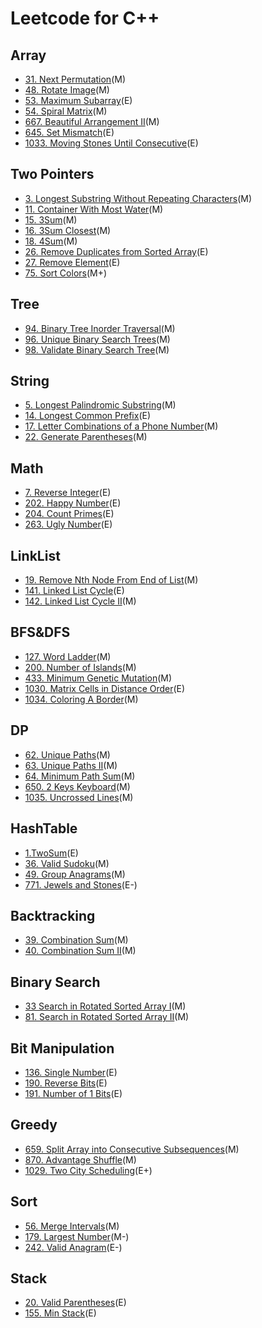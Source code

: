 # Leetcode for C++

## Array  
- [31. Next Permutation](https://github.com/hank6315/LeetCode/tree/master/Array/31.%20Next%20Permutation)(M)  
- [48. Rotate Image](https://github.com/hank6315/LeetCode/tree/master/Array/48.%20Rotate%20Image)(M)  
- [53. Maximum Subarray](https://github.com/hank6315/LeetCode/tree/master/Array/53.%20Maximum%20Subarray)(E)  
- [54. Spiral Matrix](https://github.com/hank6315/LeetCode/tree/master/Array/54.%20Spiral%20Matrix)(M)  
- [667. Beautiful Arrangement II](https://github.com/hank6315/LeetCode/tree/master/Array/667.%20Beautiful%20Arrangement%20II)(M)  
- [645. Set Mismatch](https://github.com/hank6315/LeetCode/tree/master/Array/645.%20Set%20Mismatch)(E)  
- [1033. Moving Stones Until Consecutive](https://github.com/hank6315/LeetCode/tree/master/Array/1033.%20Moving%20Stones%20Until%20Consecutive)(E)  

## Two Pointers
- [3. Longest Substring Without Repeating Characters](https://github.com/hank6315/LeetCode/tree/master/Two%20Pointers/3.%20Longest%20Substring%20Without%20Repeating%20Characters)(M)  
- [11. Container With Most Water](https://github.com/hank6315/LeetCode/tree/master/Two%20Pointers/11.%20Container%20With%20Most%20Water)(M)  
- [15. 3Sum](https://github.com/hank6315/LeetCode/tree/master/Two%20Pointers/15.%203Sum)(M)  
- [16. 3Sum Closest](https://github.com/hank6315/LeetCode/tree/master/Two%20Pointers/16.%203Sum%20Closest)(M)  
- [18. 4Sum](https://github.com/hank6315/LeetCode/tree/master/Two%20Pointers/18.%204Sum)(M)  
- [26. Remove Duplicates from Sorted Array](https://github.com/hank6315/LeetCode/tree/master/Two%20Pointers/26.%20Remove%20Duplicates%20from%20Sorted%20Array)(E)  
- [27. Remove Element](https://github.com/hank6315/LeetCode/tree/master/Two%20Pointers/27.%20Remove%20Element)(E)  
- [75. Sort Colors](https://github.com/hank6315/LeetCode/tree/master/Two%20Pointers/75.%20Sort%20Colors)(M+)  

## Tree
- [94. Binary Tree Inorder Traversal](https://github.com/hank6315/LeetCode/tree/master/Tree/94.%20Binary%20Tree%20Inorder%20Traversal)(M)  
- [96. Unique Binary Search Trees](https://github.com/hank6315/LeetCode/tree/master/Tree/96.%20Unique%20Binary%20Search%20Trees)(M)  
- [98. Validate Binary Search Tree](https://github.com/hank6315/LeetCode/tree/master/Tree/98.%20Validate%20Binary%20Search%20Tree)(M)  

## String
- [5. Longest Palindromic Substring](https://github.com/hank6315/LeetCode/tree/master/String/5.%20Longest%20Palindromic%20Substring)(M)  
- [14. Longest Common Prefix](https://github.com/hank6315/LeetCode/tree/master/String/14.%20Longest%20Common%20Prefix)(E) 
- [17. Letter Combinations of a Phone Number](https://github.com/hank6315/LeetCode/tree/master/String/17.%20Letter%20Combinations%20of%20a%20Phone%20Number)(M)   
- [22. Generate Parentheses](https://github.com/hank6315/LeetCode/tree/master/String/22.%20Generate%20Parentheses)(M)  

## Math
- [7. Reverse Integer](https://github.com/hank6315/LeetCode/tree/master/Math/7.%20Reverse%20Integer)(E)  
- [202. Happy Number](https://github.com/hank6315/LeetCode/tree/master/Math/202.%20Happy%20Number)(E)  
- [204. Count Primes](https://github.com/hank6315/LeetCode/tree/master/Math/204.%20Count%20Primes)(E)  
- [263. Ugly Number](https://github.com/hank6315/LeetCode/tree/master/Math/263.%20Ugly%20Number)(E)  

## LinkList
- [19. Remove Nth Node From End of List](https://github.com/hank6315/LeetCode/tree/master/LinkList/19.%20Remove%20Nth%20Node%20From%20End%20of%20List)(M)  
- [141. Linked List Cycle](https://github.com/hank6315/LeetCode/tree/master/LinkList/141.%20Linked%20List%20Cycle)(E)    
- [142. Linked List Cycle II](https://github.com/hank6315/LeetCode/tree/master/LinkList/142.%20Linked%20List%20Cycle%20II)(M)    

## BFS&DFS
- [127. Word Ladder](https://github.com/hank6315/LeetCode/tree/master/BFS%26DFS/127.%20Word%20Ladder)(M)  
- [200. Number of Islands](https://github.com/hank6315/LeetCode/tree/master/BFS%26DFS/200.%20Number%20of%20Islands)(M)  
- [433. Minimum Genetic Mutation](https://github.com/hank6315/LeetCode/tree/master/BFS%26DFS/433.%20Minimum%20Genetic%20Mutation)(M)   
- [1030. Matrix Cells in Distance Order](https://github.com/hank6315/LeetCode/tree/master/BFS%26DFS/1030.%20Matrix%20Cells%20in%20Distance%20Order)(E)  
- [1034. Coloring A Border](https://github.com/hank6315/LeetCode/tree/master/BFS%26DFS/1034.%20Coloring%20A%20Border)(M)  
## DP
- [62. Unique Paths](https://github.com/hank6315/LeetCode/tree/master/DP/62.%20Unique%20Paths)(M)  
- [63. Unique Paths II](https://github.com/hank6315/LeetCode/tree/master/DP/63.%20Unique%20Paths%20II)(M)  
- [64. Minimum Path Sum](https://github.com/hank6315/LeetCode/tree/master/DP/64.%20Minimum%20Path%20Sum)(M)  
- [650. 2 Keys Keyboard](https://github.com/hank6315/LeetCode/tree/master/DP/650.%202%20Keys%20Keyboard)(M)  
- [1035. Uncrossed Lines](https://github.com/hank6315/LeetCode/tree/master/DP/1035.%20Uncrossed%20Lines)(M)  

## HashTable
- [1.TwoSum](https://github.com/hank6315/LeetCode/tree/master/HashTable/1.Two%20Sum)(E)  
- [36. Valid Sudoku](https://github.com/hank6315/LeetCode/tree/master/HashTable/36.%20Valid%20Sudoku)(M)   
- [49. Group Anagrams](https://github.com/hank6315/LeetCode/tree/master/HashTable/49.%20Group%20Anagrams)(M)   
- [771. Jewels and Stones](https://github.com/hank6315/LeetCode/tree/master/HashTable/771.%20Jewels%20and%20Stones)(E-)

## Backtracking
- [39. Combination Sum](https://github.com/hank6315/LeetCode/tree/master/Backtracking/39.%20Combination%20Sum)(M)  
- [40. Combination Sum II](https://github.com/hank6315/LeetCode/tree/master/Backtracking/40.%20Combination%20Sum%20II)(M)  

## Binary Search
- [33 Search in Rotated Sorted Array I](https://github.com/hank6315/LeetCode/tree/master/Binary%20Search/33.%20Search%20in%20Rotated%20Sorted%20Array)(M)  
- [81. Search in Rotated Sorted Array II](https://github.com/hank6315/LeetCode/tree/master/Binary%20Search/81.%20Search%20in%20Rotated%20Sorted%20Array%20II)(M)  

## Bit Manipulation
- [136. Single Number](https://github.com/hank6315/LeetCode/tree/master/Bit%20Manipulation/136.%20Single%20Number)(E)  
- [190. Reverse Bits](https://github.com/hank6315/LeetCode/tree/master/Bit%20Manipulation/190.%20Reverse%20Bits)(E)  
- [191. Number of 1 Bits](https://github.com/hank6315/LeetCode/tree/master/Bit%20Manipulation/191.%20Number%20of%201%20Bits)(E)  

## Greedy
- [659. Split Array into Consecutive Subsequences](https://github.com/hank6315/LeetCode/tree/master/Greedy/659.%20Split%20Array%20into%20Consecutive%20Subsequences)(M)
- [870. Advantage Shuffle](https://github.com/hank6315/LeetCode/tree/master/Greedy/870.%20Advantage%20Shuffle)(M)
- [1029. Two City Scheduling](https://github.com/hank6315/LeetCode/tree/master/Greedy/1029.%20Two%20City%20Scheduling)(E+)  

## Sort
- [56. Merge Intervals](https://github.com/hank6315/LeetCode/tree/master/Sort/56.%20Merge%20Intervals)(M)  
- [179. Largest Number](https://github.com/hank6315/LeetCode/tree/master/Sort/179.%20Largest%20Number)(M-)   
- [242. Valid Anagram](https://github.com/hank6315/LeetCode/tree/master/Sort/242.%20Valid%20Anagram)(E-)  

## Stack
- [20. Valid Parentheses](https://github.com/hank6315/LeetCode/tree/master/Stack/20.%20Valid%20Parentheses)(E)  
- [155. Min Stack](https://github.com/hank6315/LeetCode/tree/master/Stack/155.%20Min%20Stack)(E)  

